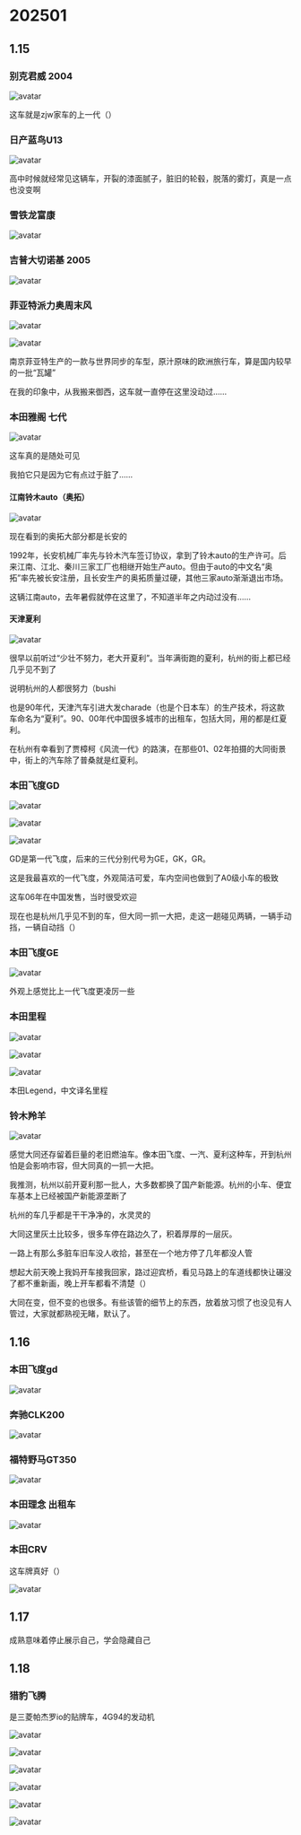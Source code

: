 # 202501

## 1.15

### 别克君威 2004

![avatar](\C:\Users\hi\Desktop\李奇泽桌面\cars\250115.jpg)

这车就是zjw家车的上一代（）



### 日产蓝鸟U13

![avatar](\C:\Users\hi\Desktop\李奇泽桌面\cars\250115_1.jpg)


高中时候就经常见这辆车，开裂的漆面腻子，脏旧的轮毂，脱落的雾灯，真是一点也没变啊

### 雪铁龙富康

![avatar](\C:\Users\hi\Desktop\李奇泽桌面\cars\250115_2.jpg)



### 吉普大切诺基 2005

![avatar](\C:\Users\hi\Desktop\李奇泽桌面\cars\250115_3.jpg)


### 菲亚特派力奥周末风

![avatar](\C:\Users\hi\Desktop\李奇泽桌面\cars\250115_4.jpg)

![avatar](\C:\Users\hi\Desktop\李奇泽桌面\cars\250115_5.jpg)

南京菲亚特生产的一款与世界同步的车型，原汁原味的欧洲旅行车，算是国内较早的一批“瓦罐”

在我的印象中，从我搬来御西，这车就一直停在这里没动过……



### 本田雅阁 七代

![avatar](\C:\Users\hi\Desktop\李奇泽桌面\cars\250115_6.jpg)

这车真的是随处可见

我拍它只是因为它有点过于脏了……




#### 江南铃木auto（奥拓）

![avatar](\C:\Users\hi\Desktop\李奇泽桌面\cars\250115_7.jpg)

现在看到的奥拓大部分都是长安的

1992年，长安机械厂率先与铃木汽车签订协议，拿到了铃木auto的生产许可。后来江南、江北、秦川三家工厂也相继开始生产auto。但由于auto的中文名“奥拓”率先被长安注册，且长安生产的奥拓质量过硬，其他三家auto渐渐退出市场。

这辆江南auto，去年暑假就停在这里了，不知道半年之内动过没有……

#### 天津夏利

![avatar](\C:\Users\hi\Desktop\李奇泽桌面\cars\250115_8.jpg)

很早以前听过“少壮不努力，老大开夏利”。当年满街跑的夏利，杭州的街上都已经几乎见不到了

说明杭州的人都很努力（bushi

也是90年代，天津汽车引进大发charade（也是个日本车）的生产技术，将这款车命名为“夏利”。90、00年代中国很多城市的出租车，包括大同，用的都是红夏利。

在杭州有幸看到了贾樟柯《风流一代》的路演，在那些01、02年拍摄的大同街景中，街上的汽车除了普桑就是红夏利。


### 本田飞度GD

![avatar](\C:\Users\hi\Desktop\李奇泽桌面\cars\250115_9.jpg)

![avatar](\C:\Users\hi\Desktop\李奇泽桌面\cars\250115_15.jpg)

![avatar](\C:\Users\hi\Desktop\李奇泽桌面\cars\250115_16.jpg)

GD是第一代飞度，后来的三代分别代号为GE，GK，GR。

这是我最喜欢的一代飞度，外观简洁可爱，车内空间也做到了A0级小车的极致

这车06年在中国发售，当时很受欢迎

现在也是杭州几乎见不到的车，但大同一抓一大把，走这一趟碰见两辆，一辆手动挡，一辆自动挡（）


### 本田飞度GE

![avatar](\C:\Users\hi\Desktop\李奇泽桌面\cars\250115_10.jpg)

外观上感觉比上一代飞度更凌厉一些


### 本田里程

![avatar](\C:\Users\hi\Desktop\李奇泽桌面\cars\250115_11.jpg)

![avatar](\C:\Users\hi\Desktop\李奇泽桌面\cars\250115_12.jpg)

![avatar](\C:\Users\hi\Desktop\李奇泽桌面\cars\250115_13.jpg)

本田Legend，中文译名里程  

### 铃木羚羊

![avatar](\C:\Users\hi\Desktop\李奇泽桌面\cars\250115_14.jpg)

感觉大同还存留着巨量的老旧燃油车。像本田飞度、一汽、夏利这种车，开到杭州怕是会影响市容，但大同真的一抓一大把。

我推测，杭州以前开夏利那一批人，大多数都换了国产新能源。杭州的小车、便宜车基本上已经被国产新能源垄断了

杭州的车几乎都是干干净净的，水灵灵的

大同这里灰土比较多，很多车停在路边久了，积着厚厚的一层灰。

一路上有那么多脏车旧车没人收拾，甚至在一个地方停了几年都没人管

想起大前天晚上我妈开车接我回家，路过迎宾桥，看见马路上的车道线都快让碾没了都不重新画，晚上开车都看不清楚（）

大同在变，但不变的也很多。有些该管的细节上的东西，放着放习惯了也没见有人管过，大家就都熟视无睹，默认了。

## 1.16

### 本田飞度gd

![avatar](\C:\Users\hi\Desktop\李奇泽桌面\cars\250116.jpg)

### 奔驰CLK200

![avatar](\C:\Users\hi\Desktop\李奇泽桌面\cars\250116_1.jpg)

### 福特野马GT350

![avatar](\C:\Users\hi\Desktop\李奇泽桌面\cars\250116_2.jpg)

### 本田理念 出租车

![avatar](\C:\Users\hi\Desktop\李奇泽桌面\cars\250116_3.jpg)

### 本田CRV

这车牌真好（）

![avatar](\C:\Users\hi\Desktop\李奇泽桌面\cars\250116_4.jpg)

## 1.17

成熟意味着停止展示自己，学会隐藏自己

## 1.18

### 猎豹飞腾

是三菱帕杰罗io的贴牌车，4G94的发动机

![avatar](\C:\Users\hi\Desktop\李奇泽桌面\cars\250118_1.jpg)

![avatar](\C:\Users\hi\Desktop\李奇泽桌面\cars\250118_2.jpg)

![avatar](\C:\Users\hi\Desktop\李奇泽桌面\cars\250118.jpg)

![avatar](\C:\Users\hi\Desktop\李奇泽桌面\cars\250118_3.jpg)

![avatar](\C:\Users\hi\Desktop\李奇泽桌面\cars\250118_4.jpg)

![avatar](\C:\Users\hi\Desktop\李奇泽桌面\cars\250118_5.jpg)